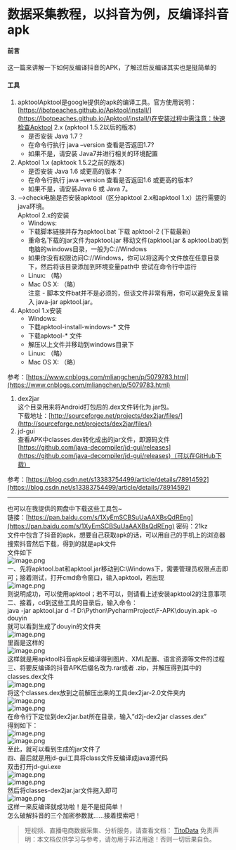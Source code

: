 # 数据采集教程，以抖音为例，反编译抖音apk


#### 前言
这一篇来讲解一下如何反编译抖音的APK，了解过后反编译其实也是挺简单的

#### 工具

1. apktoolApktool是google提供的apk的编译工具。官方使用说明：[https://ibotpeaches.github.io/Apktool/install/](https://ibotpeaches.github.io/Apktool/install/)在安装过程中需注意：快速检查Apktool 2.x (apktool 1.5.2以后的版本)
   - 是否安装 Java 1.7？
   - 在命令行执行 java –version 查看是否返回1.7?
   - 如果不是，请安装 Java7并进行相关的环境配置
2. Apktool 1.x (apktook 1.5.2之前的版本)<br>
   - 是否安装 Java 1.6 或更高的版本？
   - 在命令行执行 java –version 查看是否返回1.6 或更高的版本?
   - 如果不是，请安装Java 6 或 Java 7。
3. —>check电脑是否安装apktool（区分apktool 2.x和apktool 1.x）运行需要的java环境。<br>Apktool 2.x的安装<br>
   - Windows:
   - 下载脚本链接并存为apktool.bat 下载 apktool-2 (下载最新)
   - 重命名下载的jar文件为apktool.jar 移动文件(apktool.jar & apktool.bat)到电脑的windows目录，一般为C://Windows
   - 如果你没有权限访问C://Windows，你可以将这两个文件放在任意目录下，然后将该目录添加到环境变量path中 尝试在命令行中运行
   - Linux: （略）
   - Mac OS X: （略）<br>注意 - 脚本文件bat并不是必须的，但该文件非常有用，你可以避免反复输入 java-jar apktool.jar。
4. Apktool 1.x安装<br>
   - Windows:
   - 下载apktool-install-windows-* 文件
   - 下载apktool-* 文件
   - 解压以上文件并移动到windows目录下
   - Linux: （略）
   - Mac OS X: （略）

参考：[https://www.cnblogs.com/mliangchen/p/5079783.html](https://www.cnblogs.com/mliangchen/p/5079783.html)

1. dex2jar<br>这个目录用来将Android打包后的.dex文件转化为.jar包。<br>下载地址：[http://sourceforge.net/projects/dex2jar/files/](http://sourceforge.net/projects/dex2jar/files/)<br>
1. jd-gui<br>查看APK中classes.dex转化成出的jar文件，即源码文件<br>[https://github.com/java-decompiler/jd-gui/releases](https://github.com/java-decompiler/jd-gui/releases)（可以在GitHub下载）<br>

参考：[https://blog.csdn.net/s13383754499/article/details/78914592](https://blog.csdn.net/s13383754499/article/details/78914592)

---

也可以在我提供的网盘中下载这些工具包~<br>链接：[https://pan.baidu.com/s/1XyEmSCBSuUaAAXBsQdREng](https://pan.baidu.com/s/1XyEmSCBSuUaAAXBsQdREng) 密码：21kz<br>文件中包含了抖音的apk，想要自己获取apk的话，可以用自己的手机上的浏览器搜索抖音然后下载，得到的就是apk文件<br>文件如下<br>![image.png](https://cdn.nlark.com/yuque/0/2020/png/97322/1608944282145-2f49178a-cc8d-47c7-8436-56f449ac7f07.png#align=left&display=inline&height=67&margin=%5Bobject%20Object%5D&name=image.png&originHeight=134&originWidth=614&size=18335&status=done&style=none&width=307)<br>一、先将apktool.bat和apktool.jar移动到C:\Windows下，需要管理员权限点击即可；接着测试，打开cmd命令窗口，输入apktool，若出现<br>![image.png](https://cdn.nlark.com/yuque/0/2020/png/97322/1608944295579-8e420c1c-7dd2-4a53-a073-058aed90f6ef.png#align=left&display=inline&height=242&margin=%5Bobject%20Object%5D&name=image.png&originHeight=484&originWidth=1049&size=62374&status=done&style=none&width=524.5)<br>则说明成功，可以使用apktool；若不可以，则请看上述安装apktool2的注意事项<br>二、接着，cd到这些工具的目录后，输入命令：<br>java -jar apktool.jar d -f D:\Python\PycharmProject\F-APK\douyin.apk -o douyin<br>就可以看到生成了douyin的文件夹<br>![image.png](https://cdn.nlark.com/yuque/0/2020/png/97322/1608944309792-5bdaa3dc-0e05-4b48-bded-f346722593be.png#align=left&display=inline&height=173&margin=%5Bobject%20Object%5D&name=image.png&originHeight=346&originWidth=828&size=30775&status=done&style=none&width=414)<br>里面是这样的<br>![image.png](https://cdn.nlark.com/yuque/0/2020/png/97322/1608944321468-95542d63-11a9-46c3-ae0f-8585c1703124.png#align=left&display=inline&height=133&margin=%5Bobject%20Object%5D&name=image.png&originHeight=266&originWidth=588&size=26645&status=done&style=none&width=294)<br>这样就是用apktool抖音apk反编译得到图片、XML配置、语言资源等文件的过程<br>三、将要反编译的抖音APK后缀名改为.rar或者 .zip，并解压得到其中的classes.dex文件<br>![image.png](https://cdn.nlark.com/yuque/0/2020/png/97322/1608944336346-5811d0d3-4ab7-4e8d-b869-45bdb3df13ae.png#align=left&display=inline&height=246&margin=%5Bobject%20Object%5D&name=image.png&originHeight=491&originWidth=613&size=60895&status=done&style=none&width=306.5)<br>将这个classes.dex放到之前解压出来的工具dex2jar-2.0文件夹内<br>![image.png](https://cdn.nlark.com/yuque/0/2020/png/97322/1608944349575-3d61cbb5-eb96-49f8-896c-6f5087eb1bf3.png#align=left&display=inline&height=244&margin=%5Bobject%20Object%5D&name=image.png&originHeight=488&originWidth=623&size=69696&status=done&style=none&width=311.5)<br>![image.png](https://cdn.nlark.com/yuque/0/2020/png/97322/1608944361363-67d9c51e-7dc3-4f07-9a12-61bb7718826f.png#align=left&display=inline&height=238&margin=%5Bobject%20Object%5D&name=image.png&originHeight=476&originWidth=604&size=59501&status=done&style=none&width=302)<br>在命令行下定位到dex2jar.bat所在目录，输入”d2j-dex2jar classes.dex”<br>得到如下：<br>![image.png](https://cdn.nlark.com/yuque/0/2020/png/97322/1608944374709-417fe0ea-c992-4a75-8ced-7f2f14c79f39.png#align=left&display=inline&height=54&margin=%5Bobject%20Object%5D&name=image.png&originHeight=108&originWidth=750&size=8768&status=done&style=none&width=375)<br>![image.png](https://cdn.nlark.com/yuque/0/2020/png/97322/1608944386485-359980d6-6768-4ae6-ac77-5c3d57682162.png#align=left&display=inline&height=33&margin=%5Bobject%20Object%5D&name=image.png&originHeight=65&originWidth=604&size=8448&status=done&style=none&width=302)<br>至此，就可以看到生成的jar文件了<br>四、最后就是用jd-gui工具将class文件反编译成java源代码<br>双击打开jd-gui.exe<br>![image.png](https://cdn.nlark.com/yuque/0/2020/png/97322/1608944400127-3345b490-5065-4f4f-9546-cd9bc29527d5.png#align=left&display=inline&height=54&margin=%5Bobject%20Object%5D&name=image.png&originHeight=108&originWidth=597&size=10047&status=done&style=none&width=298.5)<br>![image.png](https://cdn.nlark.com/yuque/0/2020/png/97322/1608944410340-1e0fdc64-b464-49e4-943d-fd16b537f27e.png#align=left&display=inline&height=200&margin=%5Bobject%20Object%5D&name=image.png&originHeight=399&originWidth=596&size=22088&status=done&style=none&width=298)<br>然后将classes-dex2jar.jar文件拖入即可<br>![image.png](https://cdn.nlark.com/yuque/0/2020/png/97322/1608944424920-0b2ebd11-5d05-4352-9717-8199f8060eb7.png#align=left&display=inline&height=261&margin=%5Bobject%20Object%5D&name=image.png&originHeight=522&originWidth=806&size=55483&status=done&style=none&width=403)<br>这样一来反编译就成功啦！是不是挺简单！<br>怎么破解抖音的三个加密参数就……接着摸索吧！<br>


>
> 短视频、直播电商数据采集、分析服务，请查看文档： [TitoData](https://www.titodata.com?from=douyinarticle)
> 免责声明：本文档仅供学习与参考，请勿用于非法用途！否则一切后果自负。
> 
